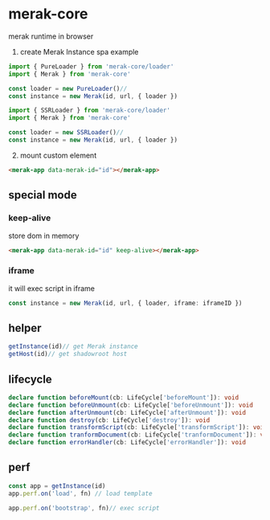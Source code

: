 # merak-core
merak runtime in browser

1. create Merak Instance
spa example
```ts
import { PureLoader } from 'merak-core/loader'
import { Merak } from 'merak-core'

const loader = new PureLoader()//
const instance = new Merak(id, url, { loader })
```
```ts
import { SSRLoader } from 'merak-core/loader'
import { Merak } from 'merak-core'

const loader = new SSRLoader()//
const instance = new Merak(id, url, { loader })
```


2. mount custom element
```html
<merak-app data-merak-id="id"></merak-app>

```

## special mode

### keep-alive

store dom in memory
```html
<merak-app data-merak-id="id" keep-alive></merak-app>
```

### iframe

it will exec script in iframe
```ts
const instance = new Merak(id, url, { loader, iframe: iframeID })
```


## helper
```ts
getInstance(id)// get Merak instance
getHost(id)// get shadowroot host
```


## lifecycle
```ts
declare function beforeMount(cb: LifeCycle['beforeMount']): void
declare function beforeUnmount(cb: LifeCycle['beforeUnmount']): void
declare function afterUnmount(cb: LifeCycle['afterUnmount']): void
declare function destroy(cb: LifeCycle['destroy']): void
declare function transformScript(cb: LifeCycle['transformScript']): void
declare function tranformDocument(cb: LifeCycle['tranformDocument']): void
declare function errorHandler(cb: LifeCycle['errorHandler']): void
```

## perf
```ts
const app = getInstance(id)
app.perf.on('load', fn) // load template

app.perf.on('bootstrap', fn)// exec script
```
